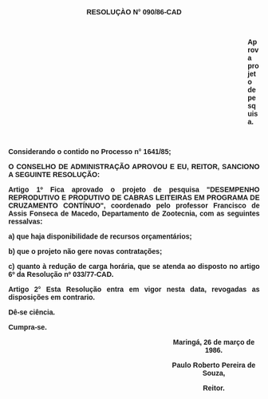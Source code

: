<BODY>

<B><FONT FACE="Arial"><P ALIGN="CENTER">RESOLU&Ccedil;&Agrave;O N° 090/86-CAD</P>
<P ALIGN="CENTER"></P>
<P ALIGN="CENTER">&nbsp;</P><DIR>
<DIR>
<DIR>
<DIR>
<DIR>
<DIR>
<DIR>
<DIR>
<DIR>
<DIR>
<DIR>
<DIR>

<P ALIGN="JUSTIFY">Aprova projeto de pesquisa.</P>
</B><P ALIGN="JUSTIFY"></P>
<P ALIGN="JUSTIFY">&nbsp;</P></DIR>
</DIR>
</DIR>
</DIR>
</DIR>
</DIR>
</DIR>
</DIR>
</DIR>
</DIR>
</DIR>
</DIR>

<P ALIGN="JUSTIFY">Considerando o contido no Processo n° 1641/85;</P>
<P ALIGN="JUSTIFY"></P>
<B><P ALIGN="JUSTIFY">O CONSELHO DE ADMINISTRA&Ccedil;&Atilde;O APROVOU E EU, REITOR, SANCIONO A SEGUINTE RESOLU&Ccedil;&Atilde;O:</P>
</B><P ALIGN="JUSTIFY"></P>
<B><P ALIGN="JUSTIFY">Artigo 1º</B>  Fica aprovado o projeto de pesquisa "DESEMPENHO REPRODUTIVO E PRODUTIVO DE CABRAS LEITEIRAS EM PROGRAMA DE CRUZAMENTO CONT&Iacute;NUO&quot;,  coordenado pelo professor Francisco de Assis Fonseca de Macedo, Departamento de Zootecnia, com as seguintes ressalvas: </P>
<P ALIGN="JUSTIFY">a) que haja disponibilidade de recursos or&ccedil;ament&aacute;rios;</P>
<P ALIGN="JUSTIFY">b) que o projeto n&atilde;o gere novas contrata&ccedil;&otilde;es;</P>
<P ALIGN="JUSTIFY">c) quanto &agrave; redu&ccedil;&atilde;o de carga hor&aacute;ria, que se atenda ao disposto no artigo 6º da Resolu&ccedil;&atilde;o nº 033/77-CAD.</P>
<B><P ALIGN="JUSTIFY">Artigo 2°</B>  Esta Resolu&ccedil;&atilde;o entra em vigor nesta data, revogadas as disposi&ccedil;&otilde;es em contrario.</P>
<P ALIGN="JUSTIFY">D&ecirc;-se ci&ecirc;ncia.</P>
<P ALIGN="JUSTIFY">Cumpra-se.</P>
<P ALIGN="CENTER"></P><DIR>
<DIR>
<DIR>
<DIR>
<DIR>
<DIR>
<DIR>
<DIR>

<P ALIGN="CENTER">Maring&aacute;, 26 de mar&ccedil;o de 1986.</P>
<P ALIGN="CENTER"></P>
<P ALIGN="CENTER">Paulo Roberto Pereira de Souza,</P>
<B><P ALIGN="CENTER">Reitor.</P>
</B><P ALIGN="JUSTIFY"></P></DIR>
</DIR>
</DIR>
</DIR>
</DIR>
</DIR>
</DIR>
</DIR>
</FONT></BODY>
